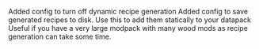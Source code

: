 Added config to turn off dynamic recipe generation
Added config to save generated recipes to disk. Use this to add them statically to your datapack
Useful if you have a very large modpack with many wood mods as recipe generation can take some time.